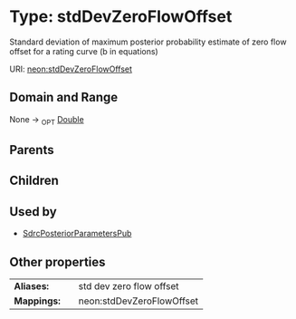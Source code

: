 
# Type: stdDevZeroFlowOffset


Standard deviation of maximum posterior probability estimate of zero flow offset for a rating curve (b in equations)

URI: [neon:stdDevZeroFlowOffset](https://data.neonscience.org/stdDevZeroFlowOffset)


## Domain and Range

None ->  <sub>OPT</sub> [Double](types/Double.md)

## Parents


## Children


## Used by

 * [SdrcPosteriorParametersPub](SdrcPosteriorParametersPub.md)

## Other properties

|  |  |  |
| --- | --- | --- |
| **Aliases:** | | std dev zero flow offset |
| **Mappings:** | | neon:stdDevZeroFlowOffset |

